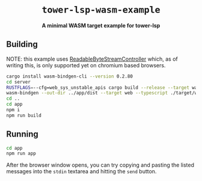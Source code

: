 <div align="center">
  <h1><code>tower-lsp-wasm-example</code></h1>
  <p>
    <strong>A minimal WASM target example for tower-lsp</strong>
  </p>
</div>

## Building

NOTE: this example uses [ReadableByteStreamController](https://developer.mozilla.org/en-US/docs/Web/API/ReadableByteStreamController#browser_compatibility) which, as of writing this, is only supported yet on chromium based browsers.

```sh
cargo install wasm-bindgen-cli --version 0.2.80
cd server
RUSTFLAGS=--cfg=web_sys_unstable_apis cargo build --release --target wasm32-unknown-unknown
wasm-bindgen --out-dir ../app/dist --target web --typescript ./target/wasm32-unknown-unknown/release/server.wasm
cd ..
cd app
npm i
npm run build
```

## Running

```sh
cd app
npm run app
```

After the browser window opens, you can try copying and pasting the listed messages into the `stdin` textarea and hitting the `send` button.

